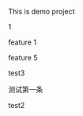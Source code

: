 <!--
 * @Author: zhangjiadi-gz jdzhang@in-road.com
 * @Date: 2023-10-25 09:46:04
 * @LastEditors: zhangjiadi-gz jdzhang@in-road.com
 * @LastEditTime: 2023-10-25 09:59:23
 * @FilePath: \demo\README.md
 * @Description: 这是默认设置,请设置`customMade`, 打开koroFileHeader查看配置 进行设置: https://github.com/OBKoro1/koro1FileHeader/wiki/%E9%85%8D%E7%BD%AE
-->
This is demo project

1

feature 1

feature 5

test3

测试第一条

test2